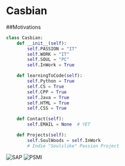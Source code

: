# Casbian
##Motivations 
```python
class Casbian:
    def __init__(self):
        self.PASSION = "IT"
        self.WORK = "IT"
        self.SOUL = "PC"
        self.InWork = True

    def learningToCode(self):
        self.Python = True
        self.CS = True  
        self.CPP = True  
        self.Java = True
        self.HTML = True
        self.CSS = True

    def Contact(self):
        self.EMAIL = None  # YET

    def Projects(self):
        self.SoulWoods = self.InWork
        # Indie "Soulslike" Passion Project
```
![SAP](https://i.ibb.co/G33B9SWX/Screenshot-2025-02-15-at-23-58-50-Kai-SAP-CERT-pdf.png)
![PSMI](https://i.ibb.co/ySsR2Dn/PSMI.png)
